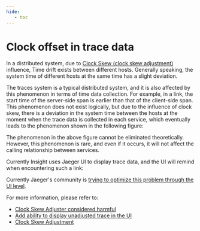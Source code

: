 ```yaml
---
hide:
   - toc
---
```


# Clock offset in trace data

In a distributed system, due to [Clock Skew (clock skew adjustment)](https://en.wikipedia.org/wiki/Clock_skew) influence,
Time drift exists between different hosts. Generally speaking, the system time of different hosts at the same time has a slight deviation.

The traces system is a typical distributed system, and it is also affected by this phenomenon in terms of time data collection. For example, in a link, the start time of the server-side span is earlier than that of the client-side span.
This phenomenon does not exist logically, but due to the influence of clock skew, there is a deviation in the system time between the hosts at the moment when the trace data is collected in each service, which eventually leads to the phenomenon shown in the following figure:



The phenomenon in the above figure cannot be eliminated theoretically. However, this phenomenon is rare, and even if it occurs, it will not affect the calling relationship between services.

Currently Insight uses Jaeger UI to display trace data, and the UI will remind when encountering such a link:



Currently Jaeger's community is [trying to optimize this problem through the UI level](https://github.com/jaegertracing/jaeger-ui/issues/197).

For more information, please refer to:

- [Clock Skew Adjuster considered harmful](https://github.com/jaegertracing/jaeger/issues/1459#issuecomment-582519000)
- [Add ability to display unadjusted trace in the UI](https://github.com/jaegertracing/jaeger-ui/issues/197)
- [Clock Skew Adjustment](https://www.jaegertracing.io/docs/1.40/deployment/#clock-skew-adjustment)
